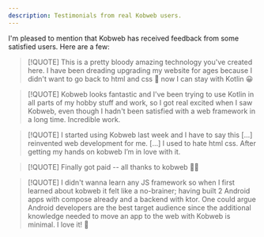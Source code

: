 ```yaml
---
description: Testimonials from real Kobweb users.
---
```


I'm pleased to mention that Kobweb has received feedback from some satisfied users. Here are a few:

> [!QUOTE]
> This is a pretty bloody amazing technology you've created here. I have been dreading upgrading my website for ages because I didn't want to go back to html and css 🫤 now I can stay with Kotlin 😀

> [!QUOTE]
> Kobweb looks fantastic and I've been trying to use Kotlin in all parts of my hobby stuff and work, so I got real excited when I saw Kobweb, even though I hadn't been satisfied with a web framework in a long time. Incredible work.

> [!QUOTE]
> I started using Kobweb last week and I have to say this [...] reinvented web development for me. [...] I used to hate html css. After getting my hands on kobweb I’m in love with it. 

> [!QUOTE]
> Finally got paid -- all thanks to kobweb 🎉💥 

> [!QUOTE]
> I didn't wanna learn any JS framework so when I first learned about kobweb it felt like a no-brainer; having built 2 Android apps with compose already and a backend with ktor. One could argue Android developers are the best target audience since the additional knowledge needed to move an app to the web with Kobweb is minimal. I love it! 🤩
